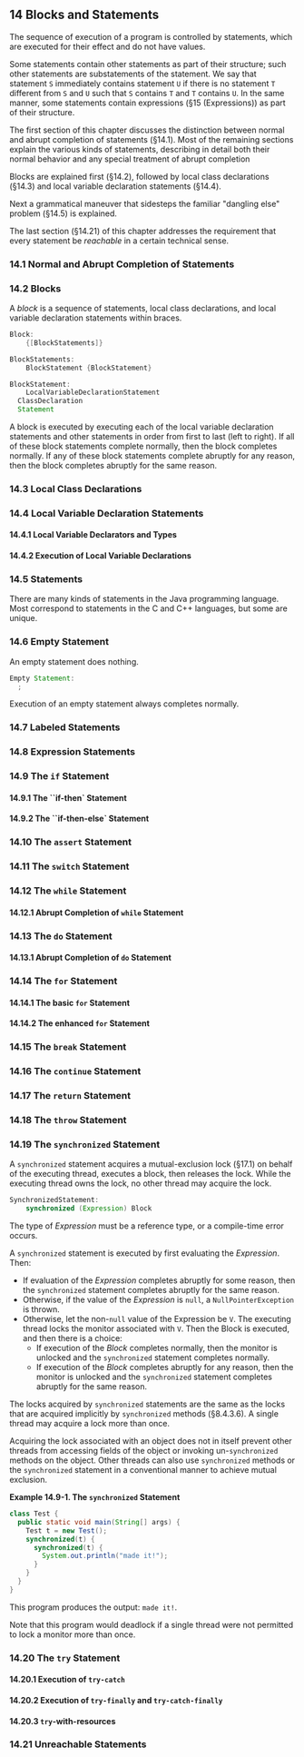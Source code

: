 ## 14 Blocks and Statements

The sequence of execution of a program is controlled by statements, which are executed for their effect and do not have values.

Some statements contain other statements as part of their structure; such other statements are substatements of the statement. We say that statement `S` immediately contains statement `U` if there is no statement `T` different from `S` and `U` such that `S` contains `T` and `T` contains `U`. In the same manner, some statements contain expressions (§15 (Expressions)) as part of their structure.

The first section of this chapter discusses the distinction between normal and abrupt completion of statements (§14.1).  Most of the remaining sections explain the various kinds of statements, describing in detail both their normal behavior and any special treatment of abrupt completion

Blocks are explained first (§14.2), followed by local class declarations (§14.3) and local variable declaration statements (§14.4).

Next a grammatical maneuver that sidesteps the familiar "dangling else" problem (§14.5) is explained.

The last section (§14.21) of this chapter addresses the requirement that every statement be *reachable* in a certain technical sense.

### 14.1 Normal and Abrupt Completion of Statements

### 14.2 Blocks

A *block* is a sequence of statements, local class declarations, and local variable declaration statements within braces.

```java
Block:
	{[BlockStatements]}

BlockStatements:
	BlockStatement {BlockStatement}

BlockStatement:
	LocalVariableDeclarationStatement
  ClassDeclaration
  Statement
```

A block is executed by executing each of the local variable declaration statements and other statements in order from first to last (left to right). If all of these block statements complete normally, then the block completes normally. If any of these block statements complete abruptly for any reason, then the block completes abruptly for the same reason.

### 14.3 Local Class Declarations

### 14.4 Local Variable Declaration Statements

#### 14.4.1 Local Variable Declarators and Types

#### 14.4.2 Execution of Local Variable Declarations

### 14.5 Statements

There are many kinds of statements in the Java programming language. Most correspond to statements in the C and C++ languages, but some are unique.

### 14.6 Empty Statement

An empty statement does nothing.

```java
Empty Statement:
  ;
```

Execution of an empty statement always completes normally.

### 14.7 Labeled Statements

### 14.8 Expression Statements

### 14.9 The `if` Statement

#### 14.9.1 The ``if-then` Statement

#### 14.9.2 The ``if-then-else` Statement

### 14.10 The `assert` Statement

### 14.11 The `switch` Statement

### 14.12 The `while`  Statement

#### 14.12.1 Abrupt Completion of `while` Statement

### 14.13 The `do` Statement

#### 14.13.1 Abrupt Completion of `do` Statement

### 14.14 The `for` Statement

#### 14.14.1 The basic `for` Statement

#### 14.14.2 The enhanced `for` Statement

### 14.15 The `break` Statement

### 14.16 The `continue` Statement

### 14.17 The `return` Statement

### 14.18 The `throw` Statement

### 14.19 The `synchronized` Statement

A `synchronized` statement acquires a mutual-exclusion lock (§17.1) on behalf of the executing thread, executes a block, then releases the lock. While the executing thread owns the lock, no other thread may acquire the lock.

```java
SynchronizedStatement:
	synchronized (Expression) Block
```

The type of *Expression* must be a reference type, or a compile-time error occurs.

A `synchronized` statement is executed by first evaluating the *Expression*. Then:

+ If evaluation of the *Expression* completes abruptly for some reason, then the `synchronized` statement completes abruptly for the same reason.
+ Otherwise, if the value of the *Expression* is `null`, a `NullPointerException` is thrown.
+ Otherwise, let the non-`null` value of the Expression be `V`. The executing thread locks the monitor associated with `V`. Then the Block is executed, and then there is a choice:
    + If execution of the *Block* completes normally, then the monitor is unlocked and the `synchronized` statement completes normally.
    + If execution of the *Block* completes abruptly for any reason, then the monitor is unlocked and the `synchronized` statement completes abruptly for the same reason.

The locks acquired by `synchronized` statements are the same as the locks that are acquired implicitly by `synchronized` methods (§8.4.3.6). A single thread may acquire a lock more than once.

Acquiring the lock associated with an object does not in itself prevent other threads from accessing fields of the object or invoking un-`synchronized` methods on the object. Other threads can also use `synchronized` methods or the `synchronized` statement in a conventional manner to achieve mutual exclusion.

**Example 14.9-1. The `synchronized` Statement**

```java
class Test {
  public static void main(String[] args) {
    Test t = new Test();
    synchronized(t) {
      synchronized(t) {
        System.out.println("made it!");
      }
    }
  }
}
```

This program produces the output: `made it!`.

Note that this program would deadlock if a single thread were not permitted to lock a monitor more than once.

### 14.20 The `try` Statement

#### 14.20.1 Execution of `try-catch`

#### 14.20.2 Execution of `try-finally` and `try-catch-finally`

#### 14.20.3 `try`-with-resources

### 14.21 Unreachable Statements



 